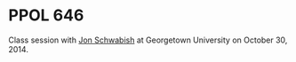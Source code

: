 # PPOL 646

Class session with [Jon Schwabish](https://twitter.com/jschwabish)
at Georgetown University on October 30, 2014.
